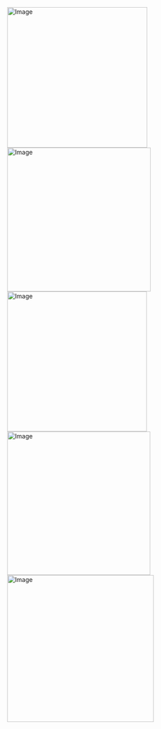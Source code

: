 <img width="324" alt="Image" src="https://github.com/user-attachments/assets/1c51f8ad-8b65-4464-bdca-e01a3b7319b1" />
<img width="332" alt="Image" src="https://github.com/user-attachments/assets/18d2e24c-9a97-40ce-b70c-60e6d85b19a1" />
<img width="323" alt="Image" src="https://github.com/user-attachments/assets/e8d1d56b-3c05-48cc-bf5d-6a618aa62f0c" />
<img width="331" alt="Image" src="https://github.com/user-attachments/assets/68d16af8-9455-4b7d-a167-f1d1443fc357" />
<img width="339" alt="Image" src="https://github.com/user-attachments/assets/c78961c5-7a5e-4826-80ca-98e0b228db71" />
